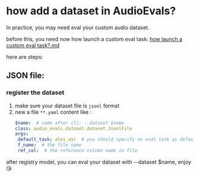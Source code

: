 # how add a dataset in AudioEvals?


In practice, you may need eval your custom audio dataset.

before this, you need now how launch a custom eval task: [how launch a custom eval task?.md](how%20launch%20a%20custom%20eval%20task%3F.md)

here are steps:


## JSON file: 

### register the dataset
1. make sure your dataset file is `jsonl` format
2. new a file `**.yaml`
    content like :
    ```yaml
   $name:  # name after cli: --dataset $name
   class: audio_evals.dataset.dataset.JsonlFile
   args:  
     default_task: alei_asr  # you should specify an eval task as default, you can find valid task in  `registry/eval_task`
     f_name:  # the file name
     ref_col:  # the reference column name in file 
    ```

after registry model, you can eval your dataset with --dataset $name, enjoy 😘
